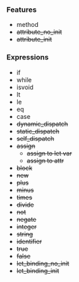 ### Features

- method
- ~~attribute_no_init~~
- ~~attribute_init~~

### Expressions

- if
- while
- isvoid
- lt
- le
- eq
- case
- ~~dynamic_dispatch~~
- ~~static_dispatch~~
- ~~self_dispatch~~
- ~~assign~~
	- ~~assign to let var~~
	- ~~assign to attr~~
- ~~block~~
- ~~new~~
- ~~plus~~
- ~~minus~~
- ~~times~~
- ~~divide~~
- ~~not~~
- ~~negate~~
- ~~integer~~
- ~~string~~
- ~~identifier~~
- ~~true~~
- ~~false~~
- ~~let_binding_no_init~~
- ~~let_binding_init~~